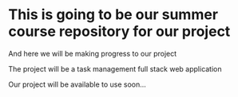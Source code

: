 # This is going to be our summer course repository for our project

And here we will be making progress to our project

The project will be a task management full stack web application

Our project will be available to use soon...